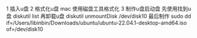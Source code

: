 
1 插入u盘
2 格式化u盘
    mac 使用磁盘工具格式化
3 制作u盘启动盘
    先使用找到u盘   diskutil list 
    再卸载u盘       diskutil unmountDisk /dev/disk10
    最后制作        sudo dd if=/Users/libinbin/Downloads/ubuntu/ubuntu-22.04.1-desktop-amd64.iso of=/dev/disk10

